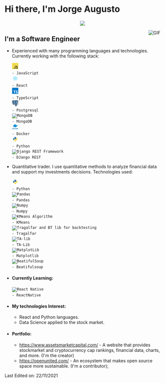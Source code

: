 # Hi there, I'm Jorge Augusto
<p align="center">
<a href="https://www.linkedin.com/in/jorge-augusto-araujo-moreira/" target="blank"><img align="center" src="https://img.shields.io/badge/Jorge%20Augusto-0077B5?style=for-the-badge&logo=linkedin&logoColor=white" /></a>
</p>

<img align="right" alt="GIF" height="160px" src="https://media.giphy.com/media/du3J3cXyzhj75IOgvA/giphy.gif" />

## I'm a Software Engineer

- Experienced with many programming languages and technologies. Currently working with the following stack: 

  <code><img height="20" title="Java Script" src="https://raw.githubusercontent.com/github/explore/80688e429a7d4ef2fca1e82350fe8e3517d3494d/topics/javascript/javascript.png"> - JavaScript</code></br>
  <code><img height="20" title="React" src="https://raw.githubusercontent.com/github/explore/80688e429a7d4ef2fca1e82350fe8e3517d3494d/topics/react/react.png">  - React</code></br>
  <code><img height="20" title="TypeScript" src="https://raw.githubusercontent.com/github/explore/80688e429a7d4ef2fca1e82350fe8e3517d3494d/topics/typescript/typescript.png"> - TypeScript</code></br>
  <code><img height="20" title="Postgresql" src="https://raw.githubusercontent.com/github/explore/80688e429a7d4ef2fca1e82350fe8e3517d3494d/topics/postgresql/postgresql.png"> - Postgresql</code></br>
  <code><img height="20" title="MongoDB" src="https://github.com/get-icon/geticon/blob/master/icons/mongodb-icon.svg"> - MongoDB</code></br>
  <code><img height="20" title="Docker" src="https://raw.githubusercontent.com/github/explore/80688e429a7d4ef2fca1e82350fe8e3517d3494d/topics/docker/docker.png">  - Docker</code></br>
  <code><img height="20" title="Python" src="https://raw.githubusercontent.com/github/explore/80688e429a7d4ef2fca1e82350fe8e3517d3494d/topics/python/python.png">  - Python</code></br>
  <code><img height="20" title="Django REST Framework" src="https://www.django-rest-framework.org/img/logo.png"> - DJango REST</code></br>
  
- Quantitative trader. I use quantitative methods to analyze financial data and support my investments decisions. Technologies used:
  
  <code><img height="20" title="Python" src="https://raw.githubusercontent.com/github/explore/80688e429a7d4ef2fca1e82350fe8e3517d3494d/topics/python/python.png"> - Python</code></br>
  <code><img height="20" title="Pandas" src="https://upload.wikimedia.org/wikipedia/commons/thumb/e/ed/Pandas_logo.svg/300px-Pandas_logo.svg.png"> - Pandas</code></br>
  <code><img height="20" title="Numpy" src="https://github.com/get-icon/geticon/blob/master/icons/numpy-logo.svg"> - Numpy</code></br>
  <code><img height="20" title="KMeans Algorithm" src="http://en.proft.me/media/science/r_kmean.png"> - KMeans</code></br>
  <code><img height="20" title="Tragalfar and BT lib for backtesting" src="https://pmorissette.github.io/bt/_static/logo.png"> - Tragalfar</code></br>
  <code><img height="20" title="TA-lib" src="https://www.sqlbi.com/okviz/wp-content/uploads/sites/261/2019/01/candlestick-icon.svg"> - TA-Lib</code></br>
  <code><img height="20" title="MatplotLib" src="https://matplotlib.org/stable/_static/logo2.svg"> - Matplotlib</code></br>
  <code><img height="20" title="BeatifulSoup" src="https://it-s.com/wp-content/uploads/2021/03/beautiful-soup-4-or-funthon.png"> - Beatifulsoup</code></br>

- #### Currently Learning: 
  
  <code><img height="20" title="React Native" src="https://github.com/jorgeaugusto01/techicons/blob/main/react-native.png?raw=true"> - ReactNative</code>
  
- #### My technologies Interest:  
  
  - React and Python languages.
  - Data Science applied to the stock market.
  
- #### Portfolio:  
  
  - https://www.assetsmarketcapital.com/ - A website that provides stockmarket and cryptocurrency cap rankings, financial data, charts, and more. (I'm the creator)
  - https://openunited.com/ - An ecosystem that makes open source space more sustainable. (I'm a contributor);


Last Edited on: 22/11/2021
